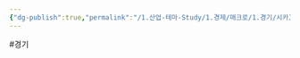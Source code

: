```yaml
---
{"dg-publish":true,"permalink":"/1.산업-테마-Study/1.경제/매크로/1.경기/시카고 연은 국가활동지수/시카고 연은 국가활동지수/","created":"2024-11-20T21:02:27.037+09:00","updated":"2025-06-03T20:07:19.692+09:00"}
---
```


#경기 